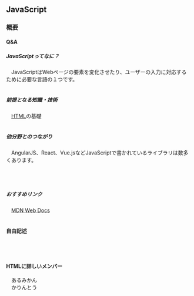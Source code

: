 
## JavaScript
### 概要
#### Q&A
##### JavaScriptってなに？
　JavaScriptはWebページの要素を変化させたり、ユーザーの入力に対応するために必要な言語の１つです。<br><br>

##### 前提となる知識・技術
　[HTML](https://al-mikan.github.io/HUIT_roadmap/frontend/html)の基礎<br><br>

##### 他分野とのつながり
　AngularJS、React、Vue.jsなどJavaScriptで書かれているライブラリは数多くあります。<br><br>
　<br><br>

##### おすすめリンク
　[MDN Web Docs](https://developer.mozilla.org/ja/docs/Web/JavaScript)<br><br>

#### 自由記述
　<br><br>

#### HTMLに詳しいメンバー
　あるみかん<br>
　かりんとう<br>
